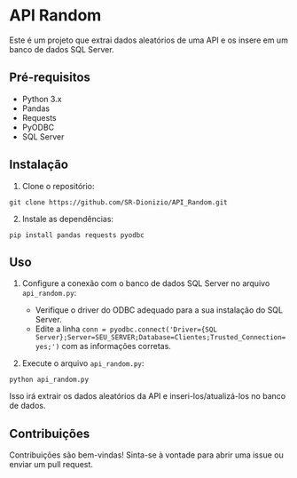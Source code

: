 # API Random

Este é um projeto que extrai dados aleatórios de uma API e os insere em um banco de dados SQL Server.

## Pré-requisitos

- Python 3.x
- Pandas
- Requests
- PyODBC
- SQL Server

## Instalação

1. Clone o repositório:

```shell
git clone https://github.com/SR-Dionizio/API_Random.git
```

2. Instale as dependências:

```shell
pip install pandas requests pyodbc
```

## Uso

1. Configure a conexão com o banco de dados SQL Server no arquivo `api_random.py`:
   - Verifique o driver do ODBC adequado para a sua instalação do SQL Server.
   - Edite a linha `conn = pyodbc.connect('Driver={SQL Server};Server=SEU_SERVER;Database=Clientes;Trusted_Connection=yes;')` com as informações corretas.

2. Execute o arquivo `api_random.py`:

```shell
python api_random.py
```

Isso irá extrair os dados aleatórios da API e inseri-los/atualizá-los no banco de dados.

## Contribuições

Contribuições são bem-vindas! Sinta-se à vontade para abrir uma issue ou enviar um pull request.
